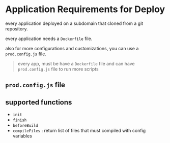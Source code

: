 # Application Requirements for Deploy

every application deployed on a subdomain that cloned from a git repository.

every application needs a `Dockerfile` file.

also for more configurations and customizations, you can use a `prod.config.js` file.

> every app, must be have a `Dockerfile` file and can have `prod.config.js` file to run more scripts

## `prod.config.js` file

## supported functions

- `init`
- `finish`
- `beforeBuild`
- `compileFiles` : return list of files that must compiled with config variables
